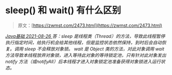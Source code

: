 <!--yml
category: 未分类
date: 0001-01-01 00:00:00
-->

# sleep() 和 wait() 有什么区别

> 原文：[https://zwmst.com/2473.html](https://zwmst.com/2473.html)

   [ *Java基础* ](https://zwmst.com/java%e5%9f%ba%e7%a1%80)*[ <time datetime="2021-08-26T10:49:09+08:00"> 2021-08-26 </time> ](https://zwmst.com/2473.html)  答：sleep 是线程类（Thread）的方法，导致此线程暂停执行指定时间，给执行机会给其他线程，但是监控状态依然保持，到时后会自动恢复。调用 sleep 不会释放对象锁。
wait 是 Object 类的方法，对此对象调用 wait 方法导致本线程放弃对象锁，进入等待此对象的等待锁定池，只有针对此对象发出 notify 方法（或notifyAll）后本线程才进入对象锁定池准备获得对象锁进入运行状态。*